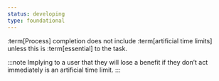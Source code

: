 ```yaml
---
status: developing
type: foundational
---
```


:term[Process] completion does not include :term[artificial time limits] unless this is :term[essential] to the task.

:::note
Implying to a user that they will lose a benefit if they don’t act immediately is an artificial time limit.
:::